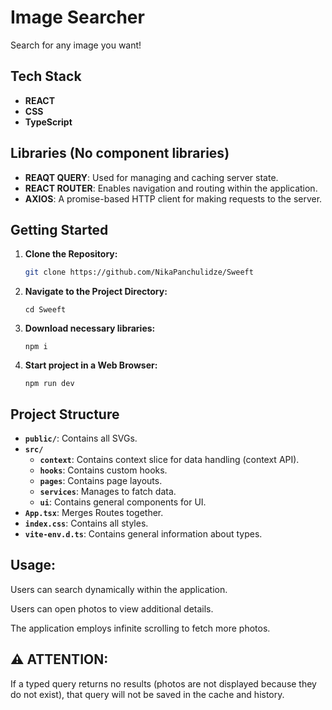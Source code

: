 # Image Searcher

Search for any image you want!

## Tech Stack

- **REACT**
- **CSS**
- **TypeScript**

## Libraries (No component libraries)

- **REAQT QUERY**: Used for managing and caching server state.
- **REACT ROUTER**: Enables navigation and routing within the application.
- **AXIOS**: A promise-based HTTP client for making requests to the server.

## Getting Started

1. **Clone the Repository:**
   ```bash
   git clone https://github.com/NikaPanchulidze/Sweeft
2. **Navigate to the Project Directory:**
   ```
   cd Sweeft
3. **Download necessary libraries:**
   ```
   npm i
3. **Start project in a Web Browser:**
   ```
   npm run dev
## Project Structure

- **`public/`**: Contains all SVGs.
- **`src/`**
  - **`context`**: Contains context slice for data handling (context API).
  - **`hooks`**: Contains custom hooks.
  - **`pages`**: Contains page layouts.
  - **`services`**: Manages to fatch data.
  - **`ui`**: Contains general components for UI.
- **`App.tsx`**: Merges Routes together.
- **`index.css`**: Contains all styles.
- **`vite-env.d.ts`**: Contains general information about types.


## Usage:

Users can search dynamically within the application.

Users can open photos to view additional details.

The application employs infinite scrolling to fetch more photos.

## ⚠️ **ATTENTION:** 
If a typed query returns no results (photos are not displayed because they do not exist), that query will not be saved in the cache and history.
